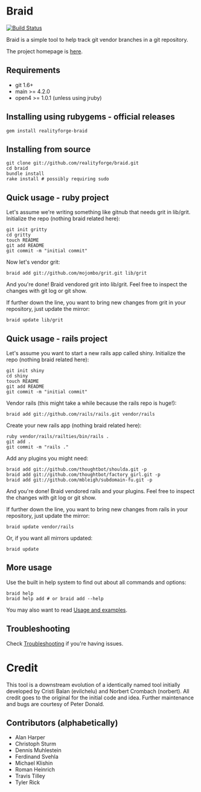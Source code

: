 # Braid

[![Build Status](https://secure.travis-ci.org/realityforge/braid.png?branch=master)](http://travis-ci.org/realityforge/braid)

Braid is a simple tool to help track git vendor branches in a git repository.

The project homepage is [here](http://github.com/realityforge/braid/wikis/home).

## Requirements

 * git 1.6+
 * main >= 4.2.0
 * open4 >= 1.0.1 (unless using jruby)

## Installing using rubygems - official releases

    gem install realityforge-braid

## Installing from source

    git clone git://github.com/realityforge/braid.git
    cd braid
    bundle install
    rake install # possibly requiring sudo

## Quick usage - ruby project

Let's assume we're writing something like gitnub that needs grit in lib/grit. Initialize the repo (nothing braid related here):

    git init gritty
    cd gritty
    touch README
    git add README
    git commit -m "initial commit"

Now let's vendor grit:

    braid add git://github.com/mojombo/grit.git lib/grit

And you're done! Braid vendored grit into lib/grit. Feel free to inspect the changes with git log or git show.

If further down the line, you want to bring new changes from grit in your repository, just update the mirror:

    braid update lib/grit

## Quick usage - rails project

Let's assume you want to start a new rails app called shiny. Initialize the repo (nothing braid related here):

    git init shiny
    cd shiny
    touch README
    git add README
    git commit -m "initial commit"

Vendor rails (this might take a while because the rails repo is huge!):

    braid add git://github.com/rails/rails.git vendor/rails

Create your new rails app (nothing braid related here):

    ruby vendor/rails/railties/bin/rails .
    git add .
    git commit -m "rails ."

Add any plugins you might need:

    braid add git://github.com/thoughtbot/shoulda.git -p
    braid add git://github.com/thoughtbot/factory_girl.git -p
    braid add git://github.com/mbleigh/subdomain-fu.git -p

And you're done! Braid vendored rails and your plugins. Feel free to inspect the changes with git log or git show.

If further down the line, you want to bring new changes from rails in your repository, just update the mirror:

    braid update vendor/rails

Or, if you want all mirrors updated:

    braid update

## More usage

Use the built in help system to find out about all commands and options:

    braid help
    braid help add # or braid add --help

You may also want to read [Usage and examples](http://github.com/realityforge/braid/wikis/usage-and-examples).

## Troubleshooting

Check [Troubleshooting](http://github.com/realityforge/braid/wikis/troubleshooting) if you're having issues.

# Credit

This tool is a downstream evolution of a identically named tool initially developed by Cristi Balan (evilchelu)
and Norbert Crombach (norbert). All credit goes to the original for the initial code and idea. Further maintenance
and bugs are courtesy of Peter Donald.

## Contributors (alphabetically)

* Alan Harper
* Christoph Sturm
* Dennis Muhlestein
* Ferdinand Svehla
* Michael Klishin
* Roman Heinrich
* Travis Tilley
* Tyler Rick
